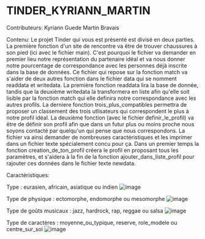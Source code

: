 # TINDER_KYRIANN_MARTIN
Contributeurs:
Kyriann Guede
Martin Bravais
 



Contenu:
Le projet Tinder qui vous est présenté est divisé en deux parties.
    La première fonction d'un site de rencontre va être de trouver chaussures à son pied  (ici avec le fichier main). C'est pourquoi le fichier va demander en premier lieu notre représentation du partenaire idéal et va nous donner notre pourcentage de correspondance avec les personnes déjà inscrite dans la base de données. Ce fichier qui repose sur la fonction match va s'aider de deux autres fonction dans le fichier data qui se nomment readdata et writedata. La première fonction readdata lira la base de donnée, tandis que la deuxième writedata la transformera en liste afin qu'elle soit lisible par la fonction match qui elle definira notre correspondance avec les autres profils. La derniere fonction trois_plus_compatibles permettra de proposer un classement des trois utlisateurs qui correspondent le plus à notre profil idéal.
    La deuxième fonction (avec le fichier definir_le_profil) va être de définir son profil afin que dans un futur plus ou moins proche nous soyons contacté par quelqu'un qui pense que nous correspondons. La fichier va ainsi demander de nombreuses caractéristiques et les imprimer dans un fichier texte spécialement concu pour ça. Dans un premier temps la fonction creation_de_ton_profil créera le profil en proposant tous les paramètres, et s'aidera à la fin de la fonction ajouter_dans_liste_profil pour rajouter ces données dans le fichier texte newdata.



Caractéristiques:

Type : eurasien, africain, asiatique ou indien
      ![image](https://user-images.githubusercontent.com/91455910/195777992-2faf34e5-663e-48e1-9a88-5c4cfbf31cfd.png)



Type de physique : ectomorphe, endomorphe ou mesomorphe
                ![image](https://user-images.githubusercontent.com/91455910/195777579-aaa01da7-00c6-4694-aad9-d23c92279ee0.png)


Type de goûts musicaux : jazz, hardrock, rap, reggae ou salsa
                       ![image](https://user-images.githubusercontent.com/91455910/195778227-573bfd8e-c8a7-46ed-b198-5b5ad51d7ca9.png)



Type de caractères : moyenne_ou_typique, reserve, role_modele ou centre_sur_soi
                   ![image](https://user-images.githubusercontent.com/91455910/195778612-13aa2891-ad0f-47ac-a196-a57f79e75166.png)

